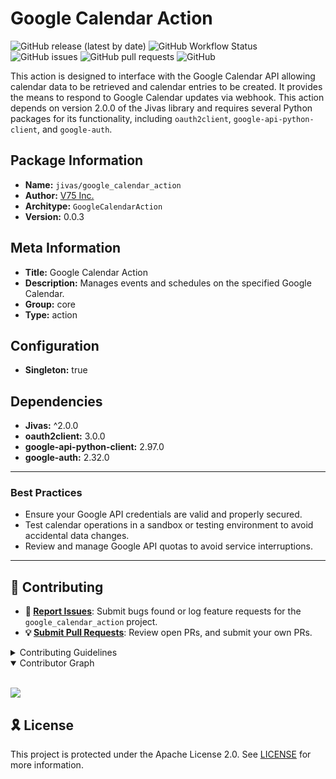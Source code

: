# Google Calendar Action

![GitHub release (latest by date)](https://img.shields.io/github/v/release/TrueSelph/google_calendar_action)
![GitHub Workflow Status](https://img.shields.io/github/actions/workflow/status/TrueSelph/google_calendar_action/test-google_calendar_action.yaml)
![GitHub issues](https://img.shields.io/github/issues/TrueSelph/google_calendar_action)
![GitHub pull requests](https://img.shields.io/github/issues-pr/TrueSelph/google_calendar_action)
![GitHub](https://img.shields.io/github/license/TrueSelph/google_calendar_action)

This action is designed to interface with the Google Calendar API allowing calendar data to be retrieved and calendar entries to be created. It provides the means to respond to Google Calendar updates via webhook. This action depends on version 2.0.0 of the Jivas library and requires several Python packages for its functionality, including `oauth2client`, `google-api-python-client`, and `google-auth`.

## Package Information

- **Name:** `jivas/google_calendar_action`
- **Author:** [V75 Inc.](https://v75inc.com/)
- **Architype:** `GoogleCalendarAction`
- **Version:** 0.0.3

## Meta Information

- **Title:** Google Calendar Action
- **Description:** Manages events and schedules on the specified Google Calendar.
- **Group:** core
- **Type:** action

## Configuration

- **Singleton:** true

## Dependencies

- **Jivas:** ^2.0.0
- **oauth2client:** 3.0.0
- **google-api-python-client:** 2.97.0
- **google-auth:** 2.32.0

---

### Best Practices

- Ensure your Google API credentials are valid and properly secured.
- Test calendar operations in a sandbox or testing environment to avoid accidental data changes.
- Review and manage Google API quotas to avoid service interruptions.

---

## 🔰 Contributing

- **🐛 [Report Issues](https://github.com/TrueSelph/google_calendar_action/issues)**: Submit bugs found or log feature requests for the `google_calendar_action` project.
- **💡 [Submit Pull Requests](https://github.com/TrueSelph/google_calendar_action/blob/main/CONTRIBUTING.md)**: Review open PRs, and submit your own PRs.

<details closed>
<summary>Contributing Guidelines</summary>

1. **Fork the Repository**: Start by forking the project repository to your GitHub account.
2. **Clone Locally**: Clone the forked repository to your local machine using a git client.
   ```sh
   git clone https://github.com/TrueSelph/google_calendar_action
   ```
3. **Create a New Branch**: Always work on a new branch, giving it a descriptive name.
   ```sh
   git checkout -b new-feature-x
   ```
4. **Make Your Changes**: Develop and test your changes locally.
5. **Commit Your Changes**: Commit with a clear message describing your updates.
   ```sh
   git commit -m 'Implemented new feature x.'
   ```
6. **Push to GitHub**: Push the changes to your forked repository.
   ```sh
   git push origin new-feature-x
   ```
7. **Submit a Pull Request**: Create a PR against the original project repository. Clearly describe the changes and their motivations.
8. **Review**: Once your PR is reviewed and approved, it will be merged into the main branch. Congratulations on your contribution!
</details>

<details open>
<summary>Contributor Graph</summary>
<br>
<p align="left">
    <a href="https://github.com/TrueSelph/google_calendar_action/graphs/contributors">
        <img src="https://contrib.rocks/image?repo=TrueSelph/google_calendar_action" />
   </a>
</p>
</details>

## 🎗 License

This project is protected under the Apache License 2.0. See [LICENSE](../LICENSE) for more information.